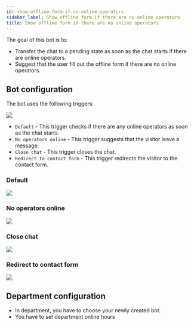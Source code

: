 ```yaml
---
id: show-offline-form-if-no-online-operators
sidebar_label: Show offline form if there are no online operators
title: Show offline form if there are no online operators
---
```


The goal of this bot is to:

*   Transfer the chat to a pending state as soon as the chat starts if there are online operators.
*   Suggest that the user fill out the offline form if there are no online operators.

## Bot configuration

The bot uses the following triggers:

![](/img/bot/triggers-offline.png)

*   `Default` - This trigger checks if there are any online operators as soon as the chat starts.
*   `No operators online` - This trigger suggests that the visitor leave a message.
*   `Close chat` - This trigger closes the chat.
*   `Redirect to contact form` - This trigger redirects the visitor to the contact form.

### Default

![](/img/bot/redirect-contact/check-is-online.png)

### No operators online

![](/img/bot/redirect-contact/suggest-leave-a-message.png)

### Close chat

![](/img/bot/redirect-contact/close-chat.png)

### Redirect to contact form

![](/img/bot/redirect-contact/redirect-contact.png)

## Department configuration

* In department, you have to choose your newly created bot.
* You have to set department online hours

